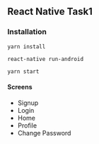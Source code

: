 ## React Native Task1

### Installation

```
yarn install

react-native run-android

yarn start
```

#### Screens

- Signup
- Login
- Home
- Profile
- Change Password
